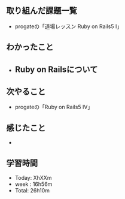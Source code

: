 ## 取り組んだ課題一覧
- progateの「道場レッスン Ruby on Rails5 I」
## わかったこと
- Ruby on Railsについて
  - 
## 次やること
- progateの「Ruby on Rails5 IV」
## 感じたこと
- 
## 学習時間
- Today: XhXXm
- week : 16h56m
- Total: 26h10m
